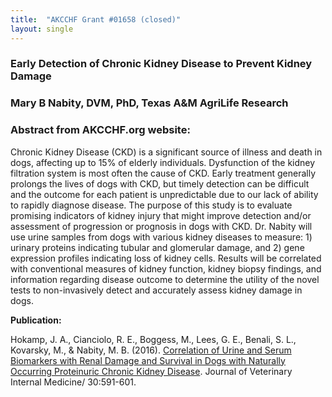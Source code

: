 ```yaml
---
title:  "AKCCHF Grant #01658 (closed)"
layout: single
---
```


### Early Detection of Chronic Kidney Disease to Prevent Kidney Damage

### Mary B Nabity, DVM, PhD, Texas A&M AgriLife Research

### Abstract from AKCCHF.org website:

Chronic Kidney Disease (CKD) is a significant source of illness and death in dogs, affecting up to 15% of elderly individuals. Dysfunction of the kidney filtration system is most often the cause of CKD. Early treatment generally prolongs the lives of dogs with CKD, but timely detection can be difficult and the outcome for each patient is unpredictable due to our lack of ability to rapidly diagnose disease. The purpose of this study is to evaluate promising indicators of kidney injury that might improve detection and/or assessment of progression or prognosis in dogs with CKD. Dr. Nabity will use urine samples from dogs with various kidney diseases to measure: 1) urinary proteins indicating tubular and glomerular damage, and 2) gene expression profiles indicating loss of kidney cells. Results will be correlated with conventional measures of kidney function, kidney biopsy findings, and information regarding disease outcome to determine the utility of the novel tests to non-invasively detect and accurately assess kidney damage in dogs.

**Publication:**

Hokamp, J. A., Cianciolo, R. E., Boggess, M., Lees, G. E., Benali, S. L., Kovarsky, M., & Nabity, M. B. (2016). [Correlation of Urine and Serum Biomarkers with Renal Damage and Survival in Dogs with Naturally Occurring Proteinuric Chronic Kidney Disease](https://www.ncbi.nlm.nih.gov/pmc/articles/PMC4913609/). Journal of Veterinary Internal Medicine/ 30:591-601.
